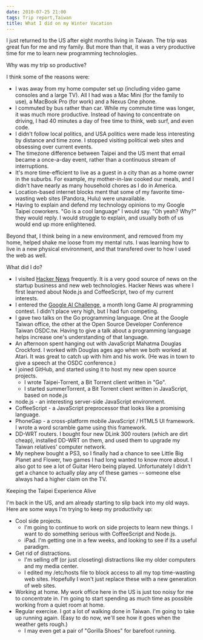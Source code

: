 ```yaml
---
date: 2010-07-25 21:00
tags: Trip report,Taiwan
title: What I did on my Winter Vacation
---
```


I just returned to the US after eight months living in Taiwan. The trip was
great fun for me and my family. But more than that, it was a very productive
time for me to learn new programming technologies.

Why was my trip so productive?

I think some of the reasons were:

* I was away from my home computer set up (including video game consoles and a large TV). All I had was a Mac Mini (for the family to use), a MacBook Pro (for work) and a Nexus One phone.
* I commuted by bus rather than car. While my commute time was longer, it was much more productive. Instead of having to concentrate on driving, I had 40 minutes a day of free time to think, web surf, and even code.
* I didn't follow local politics, and USA politics were made less interesting by distance and time zone. I stopped visiting political web sites and obsessing over current events.
* The timezone difference between Taipei and the US ment that email became a once-a-day event, rather than a continuous stream of interruptions.
* It's more time-efficient to live as a guest in a city than as a home owner in the suburbs. For example, my mother-in-law cooked our meals, and I didn't have nearly as many household chores as I do in America.
* Location-based internet blocks ment that some of my favorite time-wasting web sites (Pandora, Hulu) were unavailable.
* Having to explain and defend my technology opinions to my Google Taipei coworkers. "Go is a cool language" I would say. "Oh yeah? Why?" they would reply. I would struggle to explain, and usually both of us would end up more enlightened.

Beyond that, I think being in a new environment, and removed from my home,
helped shake me loose from my mental ruts. I was learning how to live in a new
physical environment, and that transfered over to how I used the web as well.

What did I do?

* I visited [Hacker News](http://news.ycombinator.com/) frequently.  It is a very good source of news on the startup business and new web technologies.  Hacker News was where I first learned about Node.js and CoffeeScript, two of my current interests.
* I entered the [Google AI Challenge](http://csclub.uwaterloo.ca/contest/), a month long Game AI programming contest. I didn't place very high, but I had fun competing.
* I gave two talks on the Go programming language. One at the Google Taiwan office, the other at the Open Source Developer Conference Taiwan OSDC.tw. Having to give a talk about a programming language helps increase one's understanding of that language.
* An afternoon spent hanging out with JavaScript Mahatma Douglas Crockford. I worked with Douglas ages ago when we both worked at Atari. It was great to catch up with him and his work. (He was in town to give a speech at the OSDC conference.)
* I joined GitHub, and started using it to host my new open source projects.
  * I wrote Taipei-Torrent, a Bit Torrent client written in "Go".
  * I started summerTorrent, a Bit Torrent client written in JavaScript, based on node.js
* node.js - an interesting server-side JavaScript environment.
* CoffeeScript - a JavaScript preprocessor that looks like a promising language.
* PhoneGap - a cross-platform mobile JavaScript / HTML5 UI framework. I wrote a word scramble game using this framework.
* DD-WRT routers. I bought four new DLink 300 routers (which are dirt cheap), installed DD-WRT on them, and used them to upgrade my Taiwan relatives' computer network.
* My nephew bought a PS3, so I finally had a chance to see Little Big Planet and Flower, two games I had long wanted to know more about. I also got to see a lot of Guitar Hero being played. Unfortunately I didn't get a chance to actually play any of these games -- someone else always had a higher claim on the TV.

Keeping the Taipei Experience Alive

I'm back in the US, and am already starting to slip back into my old ways.
Here are some ways I'm trying to keep my productivity up:

* Cool side projects.
  * I'm going to continue to work on side projects to learn new things. I want to do something serious with CoffeeScript and Node.js.
  * iPad. I'm getting one in a few weeks, and looking to see if its a useful paradigm.
* Get rid of distractions.
  * I'm selling off (or just closeting) distractions like my older computers and my media center.
  * I edited my /etc/hosts file to block access to all my top time-wasting web sites. Hopefully I won't just replace these with a new generation of web sites.
* Working at home. My work office here in the US is just too noisy for me to concentrate in. I'm going to start spending as much time as possible working from a quiet room at home.
* Regular exercise. I got a lot of walking done in Taiwan. I'm going to take up running again. (Easy to do now, we'll see how it goes when the weather gets rough.)
  * I may even get a pair of "Gorilla Shoes" for barefoot running.
